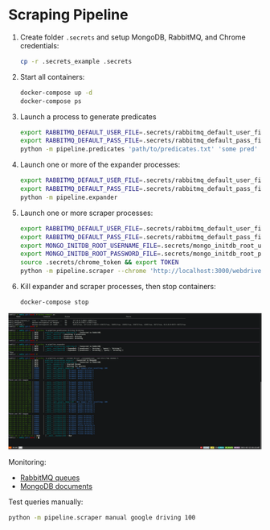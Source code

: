 # Scraping Pipeline

1. Create folder `.secrets` and setup MongoDB, RabbitMQ, and Chrome credentials:
   ```bash
   cp -r .secrets_example .secrets 
   ```

2. Start all containers:
   ```bash
   docker-compose up -d
   docker-compose ps
   ```

3. Launch a process to generate predicates
   ```bash
   export RABBITMQ_DEFAULT_USER_FILE=.secrets/rabbitmq_default_user_file
   export RABBITMQ_DEFAULT_PASS_FILE=.secrets/rabbitmq_default_pass_file
   python -m pipeline.predicates 'path/to/predicates.txt' 'some pred' 'another pred'
   ```

3. Launch one or more of the expander processes:
   ```bash
   export RABBITMQ_DEFAULT_USER_FILE=.secrets/rabbitmq_default_user_file
   export RABBITMQ_DEFAULT_PASS_FILE=.secrets/rabbitmq_default_pass_file                                                                        
   python -m pipeline.expander
   ```

4. Launch one or more scraper processes:
   ```bash
   export RABBITMQ_DEFAULT_USER_FILE=.secrets/rabbitmq_default_user_file
   export RABBITMQ_DEFAULT_PASS_FILE=.secrets/rabbitmq_default_pass_file
   export MONGO_INITDB_ROOT_USERNAME_FILE=.secrets/mongo_initdb_root_username
   export MONGO_INITDB_ROOT_PASSWORD_FILE=.secrets/mongo_initdb_root_password
   source .secrets/chrome_token && export TOKEN
   python -m pipeline.scraper --chrome 'http://localhost:3000/webdriver' daemon 40
   ```
   
5. Kill expander and scraper processes, then stop containers:
   ```bash
   docker-compose stop
   ```

![Pipeline example](pipeline-example.png)

Monitoring:
- [RabbitMQ queues](http://localhost:15672/)
- [MongoDB documents](http://localhost:8081/)

Test queries manually:
```bash
python -m pipeline.scraper manual google driving 100
```